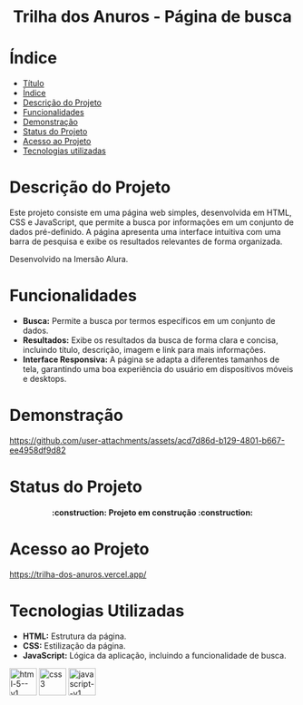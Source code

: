 <h1 align="center"> Trilha dos Anuros - Página de busca </h1>

# Índice 

* [Título](#Título)
* [Índice](#índice)
* [Descrição do Projeto](#descrição-do-projeto)
* [Funcionalidades](#Funcionalidades)
* [Demonstração](#Demonstração) 
* [Status do Projeto](#status-do-Projeto)
* [Acesso ao Projeto](#acesso-ao-projeto)
* [Tecnologias utilizadas](#tecnologias-utilizadas)

# Descrição do Projeto

Este projeto consiste em uma página web simples, desenvolvida em HTML, CSS e JavaScript, que permite a busca por informações em um conjunto de dados pré-definido. A página apresenta uma interface intuitiva com uma barra de pesquisa e exibe os resultados relevantes de forma organizada.

Desenvolvido na Imersão Alura.

# Funcionalidades
* **Busca:** Permite a busca por termos específicos em um conjunto de dados.
* **Resultados:** Exibe os resultados da busca de forma clara e concisa, incluindo título, descrição, imagem e link para mais informações.
* **Interface Responsiva:** A página se adapta a diferentes tamanhos de tela, garantindo uma boa experiência do usuário em dispositivos móveis e desktops.

# Demonstração

https://github.com/user-attachments/assets/acd7d86d-b129-4801-b667-ee4958df9d82

# Status do Projeto

<h4 align="center"> 
    :construction:  Projeto em construção  :construction:
</h4>

# Acesso ao Projeto

https://trilha-dos-anuros.vercel.app/
 
# Tecnologias Utilizadas
* **HTML:** Estrutura da página.
* **CSS:** Estilização da página. 
* **JavaScript:** Lógica da aplicação, incluindo a funcionalidade de busca.


 <img width="48" height="48" src="https://img.icons8.com/color/48/html-5--v1.png" alt="html-5--v1"/> <img width="48" height="48" src="https://img.icons8.com/fluency/48/css3.png" alt="css3"/>  <img width="48" height="48" src="https://img.icons8.com/color/48/javascript--v1.png" alt="javascript--v1"/>
